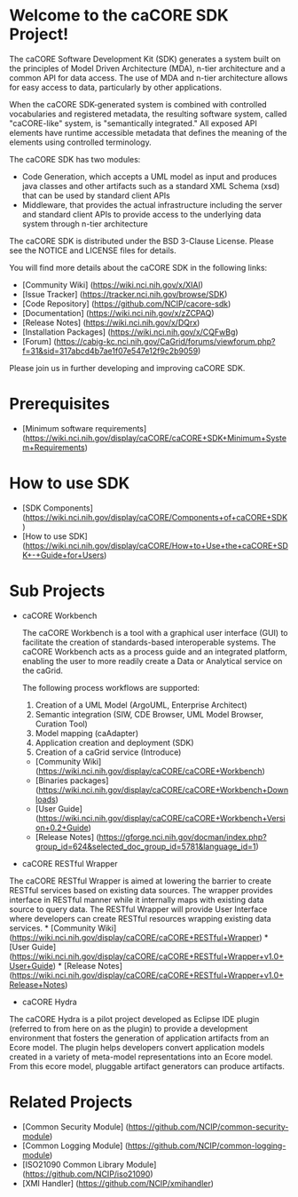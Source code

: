 Welcome to the caCORE SDK Project!
=====================================

The caCORE Software Development Kit (SDK) generates a system built on the principles of Model Driven Architecture (MDA), n-tier architecture and a common API for data access. The use of MDA and n-tier architecture allows for easy access to data, particularly by other applications.

When the caCORE SDK-generated system is combined with controlled vocabularies and registered metadata, the resulting software system, called "caCORE-like" system, is "semantically integrated." All exposed API elements have runtime accessible metadata that defines the meaning of the elements using controlled terminology.

The caCORE SDK has two modules:
* Code Generation, which accepts a UML model as input and produces java classes and other artifacts such as a standard XML Schema (xsd) that can be used by standard client APIs
* Middleware, that provides the actual infrastructure including the server and standard client APIs to provide access to the underlying data system through n-tier architecture

The caCORE SDK is distributed under the BSD 3-Clause License.
Please see the NOTICE and LICENSE files for details.

You will find more details about the caCORE SDK in the following links:
 * [Community Wiki] (https://wiki.nci.nih.gov/x/XIAI)
 * [Issue Tracker] (https://tracker.nci.nih.gov/browse/SDK)
 * [Code Repository] (https://github.com/NCIP/cacore-sdk)
 * [Documentation] (https://wiki.nci.nih.gov/x/zZCPAQ)
 * [Release Notes] (https://wiki.nci.nih.gov/x/DQrx)
 * [Installation Packages] (https://wiki.nci.nih.gov/x/CQFwBg) 
 * [Forum] (https://cabig-kc.nci.nih.gov/CaGrid/forums/viewforum.php?f=31&sid=317abcd4b7ae1f07e547e12f9c2b9059)

Please join us in further developing and improving caCORE SDK.

# Prerequisites
 * [Minimum software requirements] (https://wiki.nci.nih.gov/display/caCORE/caCORE+SDK+Minimum+System+Requirements) 
 
# How to use SDK
 * [SDK Components] (https://wiki.nci.nih.gov/display/caCORE/Components+of+caCORE+SDK)
 * [How to use SDK] (https://wiki.nci.nih.gov/display/caCORE/How+to+Use+the+caCORE+SDK+-+Guide+for+Users)
 
# Sub Projects
   * caCORE Workbench
   
     The caCORE Workbench is a tool with a graphical user interface (GUI) to facilitate the creation of 
     standards-based interoperable systems. The caCORE Workbench acts as a process guide and an integrated 
     platform, enabling the user to more readily create a Data or Analytical service on the caGrid. 

     The following process workflows are supported:
     1.  Creation of a UML Model (ArgoUML, Enterprise Architect)
     2.  Semantic integration (SIW, CDE Browser, UML Model Browser, Curation Tool)
     3.  Model mapping (caAdapter)
     4.  Application creation and deployment (SDK)
     5.  Creation of a caGrid service (Introduce)
   
      * [Community Wiki] (https://wiki.nci.nih.gov/display/caCORE/caCORE+Workbench)
      * [Binaries packages] (https://wiki.nci.nih.gov/display/caCORE/caCORE+Workbench+Downloads)
      * [User Guide] (https://wiki.nci.nih.gov/display/caCORE/caCORE+Workbench+Version+0.2+Guide)
      * [Release Notes] (https://gforge.nci.nih.gov/docman/index.php?group_id=624&selected_doc_group_id=5781&language_id=1)
   
   * caCORE RESTful Wrapper
   
   The caCORE RESTful Wrapper is aimed at lowering the barrier to create RESTful services based on existing data sources. The wrapper provides interface in RESTful manner while it internally maps with existing data source to query data. The RESTful Wrapper will provide User Interface where developers can create RESTful resources wrapping existing data services.
      * [Community Wiki] (https://wiki.nci.nih.gov/display/caCORE/caCORE+RESTful+Wrapper)
      * [User Guide] (https://wiki.nci.nih.gov/display/caCORE/caCORE+RESTful+Wrapper+v1.0+User+Guide)
      * [Release Notes] (https://wiki.nci.nih.gov/display/caCORE/caCORE+RESTful+Wrapper+v1.0+Release+Notes)

   * caCORE Hydra
   
   The caCORE Hydra is a pilot project developed as Eclipse IDE plugin (referred to from here on as the plugin) to provide a development environment that fosters the generation of application artifacts from an Ecore model.  The plugin helps developers convert application models created in a variety of meta-model representations into an Ecore model.  From this ecore model, pluggable artifact generators can produce artifacts.  
 
 
# Related Projects
  * [Common Security Module] (https://github.com/NCIP/common-security-module)
  * [Common Logging Module] (https://github.com/NCIP/common-logging-module)
  * [ISO21090 Common Library Module]  (https://github.com/NCIP/iso21090)
  * [XMI Handler] (https://github.com/NCIP/xmihandler)
   
